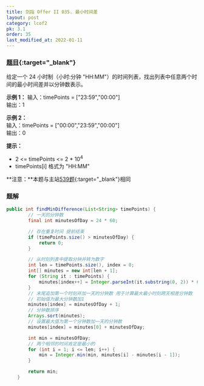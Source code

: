 ```yaml
---
title: 剑指 Offer II 035. 最小时间差
layout: post
category: lcof2
pk: 3.1
order: 35
last_modified_at: 2022-01-11
---
```


### [题目](https://leetcode.cn/problems/569nqc/){:target="_blank"}

给定一个 24 小时制（小时:分钟 "HH:MM"）的时间列表，找出列表中任意两个时间的最小时间差并以分钟数表示。

**示例 1：**
输入：timePoints = ["23:59","00:00"]  
输出：1

**示例 2：**  
输入：timePoints = ["00:00","23:59","00:00"]  
输出：0

**提示：**
- 2 <= timePoints <= 2 * 10<sup>4</sup>
- timePoints[i] 格式为 "HH:MM"

**注意：**本题与主站[539题](https://leetcode.cn/problems/minimum-time-difference/){:target="_blank"}相同

### 题解

```java
public int findMinDifference(List<String> timePoints) {
        // 一天的分钟数
        final int minutesOfDay = 24 * 60;

        // 存在重复时间 提前结束
        if (timePoints.size() > minutesOfDay) {
            return 0;
        }

        // 从时刻列表中提取分钟并转为数字
        int len = timePoints.size(), index = 0;
        int[] minutes = new int[len + 1];
        for (String it : timePoints) {
            minutes[index++] = Integer.parseInt(it.substring(0, 2)) * 60 + Integer.parseInt(it.substring(3, 5));
        }
        // 末尾追加第一个时刻并加一天的分钟数 用于计算最大最小时刻跨天相差分钟数
        // 初始值为最大分钟数加1
        minutes[index] = minutesOfDay + 1;
        // 分钟数排序
        Arrays.sort(minutes);
        // 设置最大值为第一个分钟数加一天的分钟数
        minutes[index] = minutes[0] + minutesOfDay;

        int min = minutesOfDay;
        // 两个相邻的时间肯定是最小的
        for (int i = 1; i <= len; i++) {
            min = Integer.min(min, minutes[i] - minutes[i - 1]);
        }

        return min;
    }
```